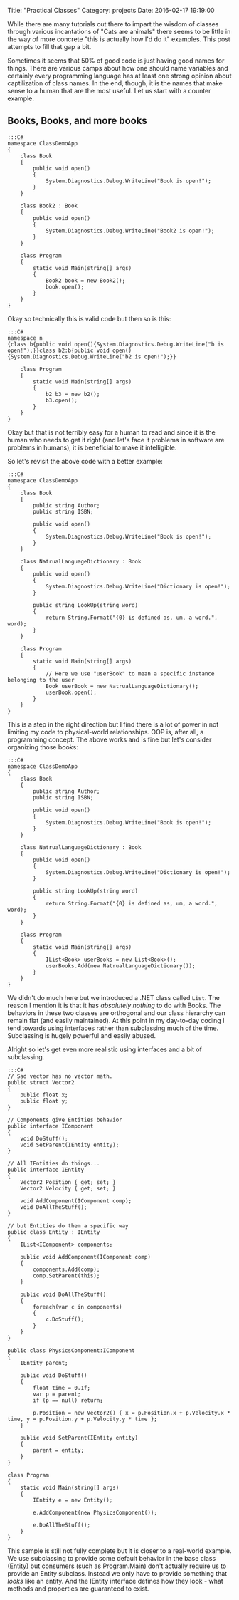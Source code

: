 Title: "Practical Classes"
Category: projects
Date: 2016-02-17 19:19:00

While there are many tutorials out there to impart the wisdom of classes through various incantations of "Cats are animals" there seems to be little in the way of more concrete "this is actually how I'd do it" examples.  This post attempts to fill that gap a bit.

Sometimes it seems that 50% of good code is just having good names for things.  There are various camps about how one should name variables and certainly every programming language has at least one strong opinion about captilization of class names.  In the end, though, it is the names that make sense to a human that are the most useful.  Let us start with a counter example.

## Books, Books, and more books

    :::C#
    namespace ClassDemoApp
    {
        class Book
        {
            public void open()
            {
                System.Diagnostics.Debug.WriteLine("Book is open!");
            }
        }

        class Book2 : Book
        {
            public void open()
            {
                System.Diagnostics.Debug.WriteLine("Book2 is open!");
            }
        }

        class Program
        {
            static void Main(string[] args)
            {
                Book2 book = new Book2();
                book.open();
            }
        }
    }

Okay so technically this is valid code but then so is this:

    :::C#
    namespace n
    {class b{public void open(){System.Diagnostics.Debug.WriteLine("b is open!");}}class b2:b{public void open(){System.Diagnostics.Debug.WriteLine("b2 is open!");}}

        class Program
        {
            static void Main(string[] args)
            {
                b2 b3 = new b2();
                b3.open();
            }
        }
    }

Okay but that is not terribly easy for a human to read and since it is the human who needs to get it right (and let's face it problems in software are problems in humans), it is beneficial to make it intelligible.

So let's revisit the above code with a better example:

    :::C#
    namespace ClassDemoApp
    {
        class Book
        {
            public string Author;
            public string ISBN;

            public void open()
            {
                System.Diagnostics.Debug.WriteLine("Book is open!");
            }
        }

        class NatrualLanguageDictionary : Book
        {
            public void open()
            {
                System.Diagnostics.Debug.WriteLine("Dictionary is open!");
            }

            public string LookUp(string word)
            {
                return String.Format("{0} is defined as, um, a word.", word);
            }
        }

        class Program
        {
            static void Main(string[] args)
            {
                // Here we use "userBook" to mean a specific instance belonging to the user
                Book userBook = new NatrualLanguageDictionary();
                userBook.open();
            }
        }
    }

This is a step in the right direction but I find there is a lot of power in not limiting my code to physical-world relationships.  OOP is, after all, a programming concept.  The above works and is fine but let's consider organizing those books:

    :::C#
    namespace ClassDemoApp
    {
        class Book
        {
            public string Author;
            public string ISBN;

            public void open()
            {
                System.Diagnostics.Debug.WriteLine("Book is open!");
            }
        }

        class NatrualLanguageDictionary : Book
        {
            public void open()
            {
                System.Diagnostics.Debug.WriteLine("Dictionary is open!");
            }

            public string LookUp(string word)
            {
                return String.Format("{0} is defined as, um, a word.", word);
            }
        }

        class Program
        {
            static void Main(string[] args)
            {
                IList<Book> userBooks = new List<Book>();
                userBooks.Add(new NatrualLanguageDictionary());
            }
        }
    }

We didn't do much here but we introduced a .NET class called `List`.  The reason I mention it is that it has *absolutely nothing* to do with Books.  The behaviors in these two classes are orthogonal and our class hierarchy can remain flat (and easily maintained).  At this point in my day-to-day coding I tend towards using interfaces rather than subclassing much of the time.  Subclassing is hugely powerful and easily abused.

Alright so let's get even more realistic using interfaces and a bit of subclassing.

    :::C#
    // Sad vector has no vector math.
    public struct Vector2
    {
        public float x;
        public float y;
    }

    // Components give Entities behavior
    public interface IComponent
    {
        void DoStuff();
        void SetParent(IEntity entity);
    }

    // All IEntities do things...
    public interface IEntity
    {
        Vector2 Position { get; set; }
        Vector2 Velocity { get; set; }

        void AddComponent(IComponent comp);
        void DoAllTheStuff();
    }

    // but Entities do them a specific way
    public class Entity : IEntity
    {
        IList<IComponent> components;

        public void AddComponent(IComponent comp)
        {
            components.Add(comp);
            comp.SetParent(this);
        }

        public void DoAllTheStuff()
        {
            foreach(var c in components)
            {
                c.DoStuff();
            }
        }
    }

    public class PhysicsComponent:IComponent
    {
        IEntity parent;

        public void DoStuff()
        {
            float time = 0.1f;
            var p = parent;
            if (p == null) return;

            p.Position = new Vector2() { x = p.Position.x + p.Velocity.x * time, y = p.Position.y + p.Velocity.y * time };
        }

        public void SetParent(IEntity entity)
        {
            parent = entity;
        }
    }

    class Program
    {
        static void Main(string[] args)
        {
            IEntity e = new Entity();

            e.AddComponent(new PhysicsComponent());

            e.DoAllTheStuff();
        }
    }

This sample is still not fully complete but it is closer to a real-world example.  We use subclassing to provide some default behavior in the base class (Entity) but consumers (such as Program.Main) don't actually require us to provide an Entity subclass.  Instead we only have to provide something that *looks* like an entity.  And the IEntity interface defines how they look - what methods and properties are guaranteed to exist.
